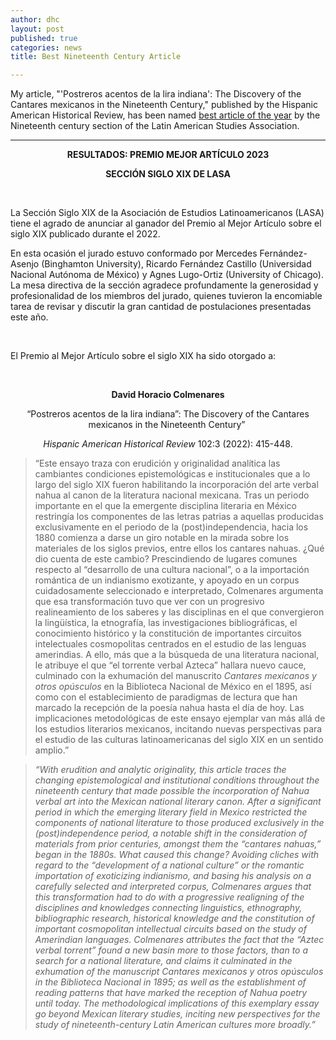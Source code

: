 ```yaml
---
author: dhc 
layout: post
published: true
categories: news
title: Best Nineteenth Century Article

---
```


My article, "'Postreros acentos de la lira indiana': The Discovery of the Cantares mexicanos in the Nineteenth Century," published by the Hispanic American Historical Review, has been named [best article of the year](https://docs.google.com/document/d/1iaGJGNLNA_BLxCrUviZIX6Z3wCalYbjFOmd9mqMaxNE/edit) by the Nineteenth century section of the Latin American Studies Association.

---

<p style="text-align: center;"><strong>RESULTADOS: PREMIO MEJOR ART&Iacute;CULO 2023</strong></p>
<p style="text-align: center;"><strong>SECCI&Oacute;N SIGLO XIX DE LASA</strong></p>
<p>&nbsp;</p>
<p>La Secci&oacute;n Siglo XIX de la Asociaci&oacute;n de Estudios Latinoamericanos (LASA) tiene el agrado de anunciar al ganador del Premio al Mejor Art&iacute;culo sobre el siglo XIX publicado durante el 2022.</p>
<p>En esta ocasi&oacute;n el jurado estuvo conformado por Mercedes Fern&aacute;ndez-Asenjo (Binghamton University), Ricardo Fern&aacute;ndez Castillo (Universidad Nacional Aut&oacute;noma de M&eacute;xico) y Agnes Lugo-Ortiz (University of Chicago). La mesa directiva de la secci&oacute;n agradece profundamente la generosidad y profesionalidad de los miembros del jurado, quienes tuvieron la encomiable tarea de revisar y discutir la gran cantidad de postulaciones presentadas este a&ntilde;o.</p>
<p><br></p>
<p>El Premio al Mejor Art&iacute;culo sobre el siglo XIX ha sido otorgado a:</p>
<p>&nbsp;</p>
<p style="text-align: center;"><strong>David Horacio Colmenares</strong></p>
<p style="text-align: center;">&ldquo;Postreros acentos de la lira indiana&rdquo;: The Discovery of the Cantares mexicanos in the Nineteenth Century&rdquo;&nbsp;</p>
<p style="text-align: center;"><em>Hispanic American Historical Review</em> 102:3 (2022): 415-448.</p>

> “Este ensayo traza con erudición y originalidad analítica las cambiantes condiciones epistemológicas e institucionales que a lo largo del siglo XIX fueron habilitando la incorporación del arte verbal nahua al canon de la literatura nacional mexicana. Tras un periodo importante en el que la emergente disciplina literaria en México restringía los componentes de las letras patrias a aquellas producidas exclusivamente en el periodo de la (post)independencia, hacia los 1880 comienza a darse un giro notable en la mirada sobre los materiales de los siglos previos, entre ellos los cantares nahuas. ¿Qué dio cuenta de este cambio? Prescindiendo de lugares comunes respecto al “desarrollo de una cultura nacional”, o a la importación romántica de un indianismo exotizante, y apoyado en un corpus cuidadosamente seleccionado e interpretado, Colmenares argumenta que esa transformación tuvo que ver con un progresivo realineamiento de los saberes y las disciplinas en el que convergieron la lingüística, la etnografía, las investigaciones bibliográficas, el conocimiento histórico y la constitución de importantes circuitos intelectuales cosmopolitas centrados en el estudio de las lenguas amerindias. A ello, más que a la búsqueda de una literatura nacional, le atribuye el que “el torrente verbal Azteca” hallara nuevo cauce, culminado con la exhumación del manuscrito *Cantares mexicanos y otros opúsculos* en la Biblioteca Nacional de México en el 1895, así como con el establecimiento de paradigmas de lectura que han marcado la recepción de la poesía nahua hasta el día de hoy. Las implicaciones metodológicas de este ensayo ejemplar van más allá de los estudios literarios mexicanos, incitando nuevas perspectivas para el estudio de las culturas latinoamericanas del siglo XIX en un sentido amplio.”

> *“With erudition and analytic originality, this article traces the changing epistemological and institutional conditions throughout the nineteenth century that made possible the incorporation of Nahua verbal art into the Mexican national literary canon. After a significant period in which the emerging literary field in Mexico restricted the components of national literature to those produced exclusively in the (post)independence period, a notable shift in the consideration of materials from prior centuries, amongst them the “cantares nahuas,” began in the 1880s. What caused this change? Avoiding cliches with regard to the “development of a national culture” or the romantic importation of exoticizing indianismo, and basing his analysis on a carefully selected and interpreted corpus, Colmenares argues that this transformation had to do with a progressive realigning of the disciplines and knowledges connecting linguistics, ethnography, bibliographic research, historical knowledge and the constitution of important cosmopolitan intellectual circuits based on the study of Amerindian languages. Colmenares attributes the fact that the “Aztec verbal torrent” found a new basin more to those factors, than to a search for a national literature, and claims it culminated in the exhumation of the manuscript Cantares mexicanos y otros opúsculos in the Biblioteca Nacional in 1895; as well as the establishment of reading patterns that have marked the reception of Nahua poetry until today. The methodological implications of this exemplary essay go beyond Mexican literary studies, inciting new perspectives for the study of nineteenth-century Latin American cultures more broadly.”* 
